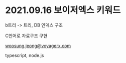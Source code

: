 # 2021.09.16 보이저엑스 키워드

b트리 -> 트리, DB 인덱스 구조

C언어로 자료구조 구현

woosung.jeong@voyagerx.com

typescript, node.js
